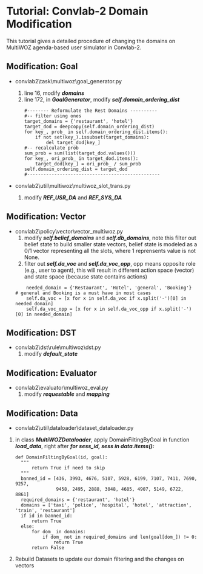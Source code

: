 # Tutorial: Convlab-2 Domain Modification 
This tutorial gives a detailed procedure of changing the domains on MultiWOZ agenda-based user simulator in Convlab-2.


## Modification: Goal 
  - convlab2\task\multiwoz\goal_generator.py
    1. line 16, modify ***domains*** 
    2. line 172, in ***GoalGenerator***, modify ***self.domain_ordering_dist***
       ```
       #-------- Reformulate the Rest Domains ----------
       #-- filter using ones
       target_domains = {'restaurant', 'hotel'}
       target_dod = deepcopy(self.domain_ordering_dist)
       for key_, prob_ in self.domain_ordering_dist.items():
           if not set(key_).issubset(target_domains):
               del target_dod[key_]
       #-- recalculate prob
       sum_prob = sum(list(target_dod.values()))
       for key_, ori_prob_ in target_dod.items():
           target_dod[key_] = ori_prob_ / sum_prob
       self.domain_ordering_dist = target_dod
       #-------------------------------------------------
       ```
       
  - convlab2\util\multiwoz\multiwoz_slot_trans.py
    1. modify ***REF_USR_DA*** and ***REF_SYS_DA***


## Modification: Vector
  - convlab2\policy\vector\vector_multiwoz.py
    1. modify ***self.belief_domains*** and ***self.db_domains***, note this filter out belief state to build smaller state vectors,
    belief state is modeled as a 0/1 vector representing all the slots, where 1 reprensents value is not None.
    2. filter out ***self.da_voc*** and ***self.da_voc_opp***, opp means opposite role (e.g., user to agent), 
    this will result in different action space (vector) and state space (because state contains actions)
    ```
        needed_domain = {'Restaurant', 'Hotel', 'general', 'Booking'}  # general and Booking is a must have in most cases
        self.da_voc = [x for x in self.da_voc if x.split('-')[0] in needed_domain]
        self.da_voc_opp = [x for x in self.da_voc_opp if x.split('-')[0] in needed_domain]
    ```

## Modification: DST
  - convlab2\dst\rule\multiwoz\dst.py
    1. modify ***default_state***


## Modification: Evaluator
  - convlab2\evaluator\multiwoz_eval.py
    1. modify ***requestable*** and ***mapping***


## Modification: Data
  - convlab2\util\dataloader\dataset_dataloader.py
  1. in class ***MultiWOZDataloader***, apply DomainFiltingByGoal in function ***load_data***, right after ***for sess_id, sess in data.items():***
      ```
      def DomainFiltingByGoal(id, goal):
        """
            return True if need to skip
        """
        banned_id = [436, 3993, 4676, 5107, 5928, 6199, 7107, 7411, 7690, 9257,
                     9458, 2495, 2888, 3048, 4685, 4907, 5149, 6722, 8861]
        required_domains = {'restaurant', 'hotel'}
        domains = ['taxi', 'police', 'hospital', 'hotel', 'attraction', 'train', 'restaurant']
        if id in banned_id:
            return True
        else:
            for dom_ in domains:
                if dom_ not in required_domains and len(goal[dom_]) != 0:
                    return True
            return False
      ```
  2. Rebuild Datasets to update our domain filtering and the changes on vectors

